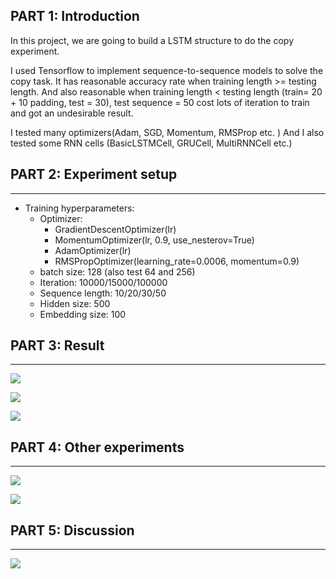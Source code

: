 ## PART 1: Introduction

In this project, we are going to build a LSTM structure to do the copy experiment.

I used Tensorflow to implement sequence-to-sequence models to solve the copy task. 
It has reasonable accuracy rate when training length >= testing length.
And also reasonable when training length < testing length (train= 20 + 10 padding, test = 30), test sequence = 50 cost lots of iteration to train and got an undesirable result.

I tested many optimizers(Adam, SGD, Momentum, RMSProp etc. ) 
And I also tested some RNN cells (BasicLSTMCell, GRUCell, MultiRNNCell etc.) 


## PART 2: Experiment setup
---


- Training hyperparameters:
    - Optimizer:
        - GradientDescentOptimizer(lr)
        - MomentumOptimizer(lr, 0.9, use_nesterov=True) 
        - AdamOptimizer(lr)
        - RMSPropOptimizer(learning_rate=0.0006, momentum=0.9)
    - batch size: 128 (also test 64 and 256)
    - Iteration: 10000/15000/100000
    - Sequence length: 10/20/30/50
    - Hidden size: 500
    - Embedding size: 100



## PART 3: Result
---

![][1]

![][2]

![][3]

## PART 4: Other experiments
---

![][4]

![][5]

## PART 5: Discussion 
---

![][6]


  [1]: http://7xi3e9.com1.z0.glb.clouddn.com/lab61.png
  [2]: http://7xi3e9.com1.z0.glb.clouddn.com/lab62.png
  [3]: http://7xi3e9.com1.z0.glb.clouddn.com/lab63.png
  [4]: http://7xi3e9.com1.z0.glb.clouddn.com/Lab64.png
  [5]: http://7xi3e9.com1.z0.glb.clouddn.com/lab65.png
  [6]: http://7xi3e9.com1.z0.glb.clouddn.com/lab66.png